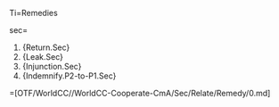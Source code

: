 Ti=Remedies

sec=<ol><li>{Return.Sec}<li>{Leak.Sec}<li>{Injunction.Sec}<li>{Indemnify.P2-to-P1.Sec}</ol>

=[OTF/WorldCC//WorldCC-Cooperate-CmA/Sec/Relate/Remedy/0.md]
